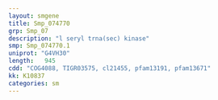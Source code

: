 ```yaml
---
layout: smgene
title: Smp_074770
grp: Smp_07
description: "l seryl trna(sec) kinase"
smp: Smp_074770.1
uniprot: "G4VH30"
length:   945
cdd: "COG4088, TIGR03575, cl21455, pfam13191, pfam13671"
kk: K10837
categories: sm
---
```

